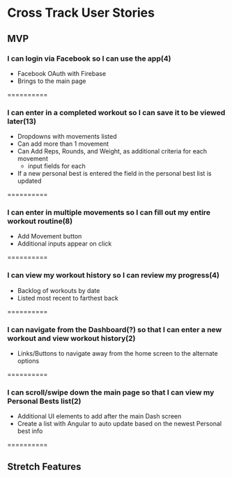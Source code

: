 Cross Track User Stories
============

## MVP

### I can login via Facebook so I can use the app(4)
  * Facebook OAuth with Firebase
  * Brings to the main page

==========

### I can enter in a completed workout so I can save it to be viewed later(13)
  * Dropdowns with movements listed
  * Can add more than 1 movement
  * Can Add Reps, Rounds, and Weight, as additional criteria for each movement
    * input fields for each
  * If a new personal best is entered the field in the personal best list is updated

==========

### I can enter in multiple movements so I can fill out my entire workout routine(8)
  * Add Movement button
  * Additional inputs appear on click

==========

### I can view my workout history so I can review my progress(4)
  * Backlog of workouts by date
  * Listed most recent to farthest back

==========

### I can navigate from the Dashboard(?) so that I can enter a new workout and view workout history(2)
  * Links/Buttons to navigate away from the home screen to the alternate options

==========

### I can scroll/swipe down the main page so that I can view my Personal Bests list(2)
  * Additional UI elements to add after the main Dash screen
  * Create a list with Angular to auto update based on the newest Personal best info

==========



## Stretch Features
